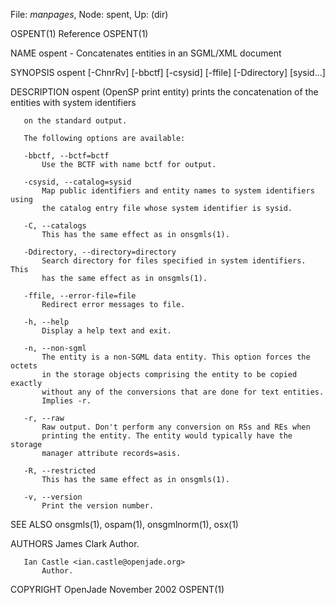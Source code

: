 File: *manpages*,  Node: spent,  Up: (dir)

OSPENT(1)                          Reference                         OSPENT(1)



NAME
       ospent - Concatenates entities in an SGML/XML document

SYNOPSIS
       ospent [-ChnrRv] [-bbctf] [-csysid] [-ffile] [-Ddirectory] [sysid...]

DESCRIPTION
       ospent (OpenSP print entity) prints the concatenation of the entities
       with system identifiers

       on the standard output.

       The following options are available:

       -bbctf, --bctf=bctf
           Use the BCTF with name bctf for output.

       -csysid, --catalog=sysid
           Map public identifiers and entity names to system identifiers using
           the catalog entry file whose system identifier is sysid.

       -C, --catalogs
           This has the same effect as in onsgmls(1).

       -Ddirectory, --directory=directory
           Search directory for files specified in system identifiers. This
           has the same effect as in onsgmls(1).

       -ffile, --error-file=file
           Redirect error messages to file.

       -h, --help
           Display a help text and exit.

       -n, --non-sgml
           The entity is a non-SGML data entity. This option forces the octets
           in the storage objects comprising the entity to be copied exactly
           without any of the conversions that are done for text entities.
           Implies -r.

       -r, --raw
           Raw output. Don't perform any conversion on RSs and REs when
           printing the entity. The entity would typically have the storage
           manager attribute records=asis.

       -R, --restricted
           This has the same effect as in onsgmls(1).

       -v, --version
           Print the version number.

SEE ALSO
       onsgmls(1), ospam(1), onsgmlnorm(1), osx(1)

AUTHORS
       James Clark
           Author.

       Ian Castle <ian.castle@openjade.org>
           Author.

COPYRIGHT
OpenJade                         November 2002                       OSPENT(1)
